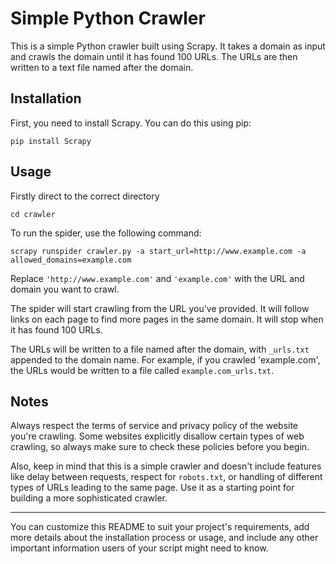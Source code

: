 # Simple Python Crawler

This is a simple Python crawler built using Scrapy. It takes a domain as input and crawls the domain until it has found 100 URLs. The URLs are then written to a text file named after the domain.

## Installation

First, you need to install Scrapy. You can do this using pip:

```shell
pip install Scrapy
```

## Usage

Firstly direct to the correct directory

```shell
cd crawler
```

To run the spider, use the following command:

```shell
scrapy runspider crawler.py -a start_url=http://www.example.com -a allowed_domains=example.com
```

Replace `'http://www.example.com'` and `'example.com'` with the URL and domain you want to crawl. 

The spider will start crawling from the URL you've provided. It will follow links on each page to find more pages in the same domain. It will stop when it has found 100 URLs. 

The URLs will be written to a file named after the domain, with `_urls.txt` appended to the domain name. For example, if you crawled 'example.com', the URLs would be written to a file called `example.com_urls.txt`.

## Notes

Always respect the terms of service and privacy policy of the website you're crawling. Some websites explicitly disallow certain types of web crawling, so always make sure to check these policies before you begin.

Also, keep in mind that this is a simple crawler and doesn't include features like delay between requests, respect for `robots.txt`, or handling of different types of URLs leading to the same page. Use it as a starting point for building a more sophisticated crawler.

---

You can customize this README to suit your project's requirements, add more details about the installation process or usage, and include any other important information users of your script might need to know.